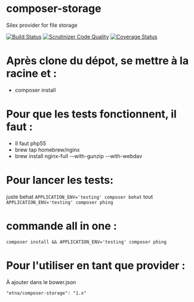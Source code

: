 # composer-storage
Silex provider for file storage

[![Build Status](http://drone.etna-alternance.net/api/badge/github.com/etna-alternance/composer-storage/status.svg?branch=master)](http://drone.etna-alternance.net/github.com/etna-alternance/composer-storage)
[![Scrutinizer Code Quality](https://scrutinizer-ci.com/g/etna-alternance/composer-storage/badges/quality-score.png?b=master)](https://scrutinizer-ci.com/g/etna-alternance/composer-storage/?branch=master)
[![Coverage Status](https://coveralls.io/repos/github/etna-alternance/composer-storage/badge.svg?branch=master)](https://coveralls.io/github/etna-alternance/composer-storage?branch=master)

Après clone du dépot, se mettre à la racine et :
================================================

 * composer install

Pour que les tests fonctionnent, il faut :
==========================================

* Il faut php55
* brew tap homebrew/nginx
* brew install nginx-full --with-gunzip --with-webdav

Pour lancer les tests:
=====================
juste behat `APPLICATION_ENV='testing' composer behat`
tout        `APPLICATION_ENV='testing' composer phing`

commande all in one :
=====================
 ```
 composer install && APPLICATION_ENV='testing' composer phing
 ```

Pour l'utiliser en tant que provider :
======================================
À ajouter dans le bower.json
```
"etna/composer-storage": "1.x"
```
